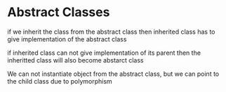 # Abstract Classes

<p>if we inherit the class from the abstract class then inherited class has to give implementation of the abstract class</p>
<p>if inherited class can not give implementation of its parent then the inheritted class will also become abstarct class</p>
<p>We can not instantiate object from the abstract class, but we can point to the child class due to polymorphism</p>

